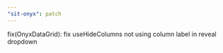 ```yaml
---
"sit-onyx": patch
---
```


fix(OnyxDataGrid): fix useHideColumns not using column label in reveal dropdown
